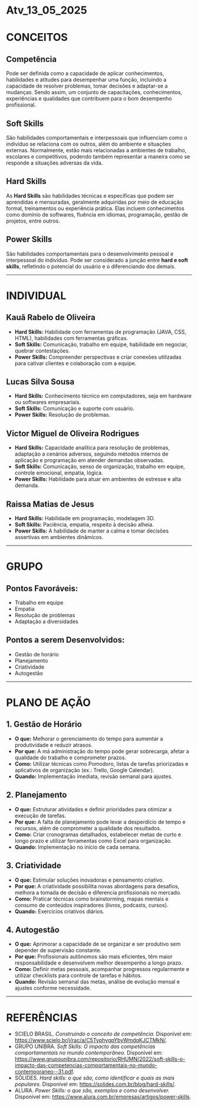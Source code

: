 # Atv_13_05_2025

# CONCEITOS 

## Competência
Pode ser definida como a capacidade de aplicar conhecimentos, habilidades e atitudes para desempenhar uma função, incluindo a capacidade de resolver problemas, tomar decisões e adaptar-se a mudanças. Sendo assim, um conjunto de capacitações, conhecimentos, experiências e qualidades que contribuem para o bom desempenho profissional. 

## Soft Skills
São habilidades comportamentais e interpessoais que influenciam como o indivíduo se relaciona com os outros, além do ambiente e situações externas. Normalmente, estão mais relacionadas a ambientes de trabalho, escolares e competitivos, podendo também representar a maneira como se responde a situações adversas da vida.
 
## Hard Skills
As **Hard Skills** são habilidades técnicas e específicas que podem ser aprendidas e mensuradas, geralmente adquiridas por meio de educação formal, treinamentos ou experiência prática. Elas incluem conhecimentos como domínio de softwares, fluência em idiomas, programação, gestão de projetos, entre outros. 

## Power Skills
São habilidades comportamentais para o desenvolvimento pessoal e interpessoal do indivíduo. Pode ser considerado a junção entre **hard e soft skills**, refletindo o potencial do usuário e o diferenciando dos demais. 

---

# INDIVIDUAL

## Kauã Rabelo de Oliveira
- **Hard Skills:** Habilidade com ferramentas de programação (JAVA, CSS, HTML), habilidades com ferramentas gráficas.
- **Soft Skills:** Comunicação, trabalho em equipe, habilidade em negociar, quebrar contestações.
- **Power Skills:** Compreender perspectivas e criar conexões utilizadas para cativar clientes e colaboração com a equipe.

## Lucas Silva Sousa
- **Hard Skills:** Conhecimento técnico em computadores, seja em hardware ou softwares empresariais.
- **Soft Skills:** Comunicação e suporte com usuário.
- **Power Skills:** Resolução de problemas.

## Victor Miguel de Oliveira Rodrigues
- **Hard Skills:** Capacidade analítica para resolução de problemas, adaptação a cenários adversos, seguindo métodos internos de aplicação e programação em atender demandas observadas.
- **Soft Skills:** Comunicação, senso de organização, trabalho em equipe, controle emocional, empatia, lógica.
- **Power Skills:** Habilidade para atuar em ambientes de estresse e alta demanda.

## Raissa Matias de Jesus
- **Hard Skills:** Habilidade em programação, modelagem 3D.
- **Soft Skills:** Paciência, empatia, respeito à decisão alheia.
- **Power Skills:** A habilidade de manter a calma e tomar decisões assertivas em ambientes dinâmicos.

---

# GRUPO

## Pontos Favoráveis:
- Trabalho em equipe
- Empatia
- Resolução de problemas
- Adaptação a diversidades

## Pontos a serem Desenvolvidos:
- Gestão de horário
- Planejamento
- Criatividade
- Autogestão

---

# PLANO DE AÇÃO

## 1. Gestão de Horário
- **O que:** Melhorar o gerenciamento do tempo para aumentar a produtividade e reduzir atrasos.
- **Por que:** A má administração do tempo pode gerar sobrecarga, afetar a qualidade do trabalho e comprometer prazos.
- **Como:** Utilizar técnicas como Pomodoro, listas de tarefas priorizadas e aplicativos de organização (ex.: Trello, Google Calendar).
- **Quando:** Implementação imediata, revisão semanal para ajustes.

## 2. Planejamento
- **O que:** Estruturar atividades e definir prioridades para otimizar a execução de tarefas.
- **Por que:** A falta de planejamento pode levar a desperdício de tempo e recursos, além de comprometer a qualidade dos resultados.
- **Como:** Criar cronogramas detalhados, estabelecer metas de curto e longo prazo e utilizar ferramentas como Excel para organização.
- **Quando:** Implementação no início de cada semana.

## 3. Criatividade
- **O que:** Estimular soluções inovadoras e pensamento criativo.
- **Por que:** A criatividade possibilita novas abordagens para desafios, melhora a tomada de decisão e diferencia profissionais no mercado.
- **Como:** Praticar técnicas como brainstorming, mapas mentais e consumo de conteúdos inspiradores (livros, podcasts, cursos).
- **Quando:** Exercícios criativos diários.

## 4. Autogestão
- **O que:** Aprimorar a capacidade de se organizar e ser produtivo sem depender de supervisão constante.
- **Por que:** Profissionais autônomos são mais eficientes, têm maior responsabilidade e desenvolvem melhor desempenho a longo prazo.
- **Como:** Definir metas pessoais, acompanhar progressos regularmente e utilizar checklists para controle de tarefas e hábitos.
- **Quando:** Revisão semanal das metas, análise de evolução mensal e ajustes conforme necessidade.

---

# REFERÊNCIAS

- SCIELO BRASIL. *Construindo o conceito de competência.* Disponível em: <https://www.scielo.br/j/rac/a/C5TyphygpYbyWmdqKJCTMkN/>.
- GRUPO UNIBRA. *Soft Skills: O impacto das competências comportamentais no mundo contemporâneo.* Disponível em: <https://www.grupounibra.com/repositorio/RHUMN/2022/soft-skills-o-impacto-das-competencias-comportamentais-no-mundo-contemporaneo--31.pdf>.
- SÓLIDES. *Hard skills: o que são, como identificar e quais as mais populares.* Disponível em: <https://solides.com.br/blog/hard-skills/>.
- ALURA. *Power Skills: o que são, exemplos e como desenvolver.* Disponível em: <https://www.alura.com.br/empresas/artigos/power-skills>.
